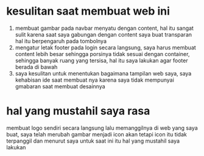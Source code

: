 # kesulitan saat membuat web ini
1. membuat gambar pada navbar menyatu dengan content, hal itu sangat sulit karena saat saya gabungan dengan content saya buat transparan hal itu berpengaruh pada tombolnya
2. mengatur letak footer pada login secara langsung, saya harus membuat content lebih besar sehingga porsinya tidak sesuai dengan container, sehingga banyak ruang yang tersisa, hal itu saya lakukan agar footer berada di bawah 
3. saya kesulitan untuk menentukan bagaimana tampilan web saya, saya kehabisan ide saat membuat nya karena saya tidak mempunyai gmabaran saat membuat desainnya

# hal yang mustahil saya rasa
membuat logo sendiri secara langsung lalu memanggilnya di web yang saya buat, saya telah merubah gambar menjadi icon akan tetapi icon itu tidak terpanggil dan menurut saya untuk saat ini itu hal yang mustahil saya lakukan
